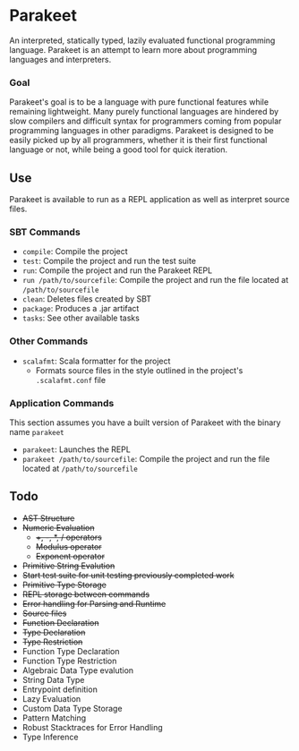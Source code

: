 # Parakeet

An interpreted, statically typed, lazily evaluated functional programming language. Parakeet is an attempt to learn more about programming languages and interpreters.

### Goal
Parakeet's goal is to be a language with pure functional features while remaining lightweight. Many purely functional languages are hindered by slow compilers and difficult syntax for programmers coming from popular programming languages in other paradigms. Parakeet is designed to be easily picked up by all programmers, whether it is their first functional language or not, while being a good tool for quick iteration.

## Use

Parakeet is available to run as a REPL application as well as interpret source files.

### SBT Commands

 * `compile`: Compile the project
 * `test`: Compile the project and run the test suite
 * `run`: Compile the project and run the Parakeet REPL
 * `run /path/to/sourcefile`: Compile the project and run the file located at `/path/to/sourcefile`
 * `clean`: Deletes files created by SBT
 * `package`: Produces a .jar artifact
 * `tasks`: See other available tasks

### Other Commands

 * `scalafmt`: Scala formatter for the project
    * Formats source files in the style outlined in the project's `.scalafmt.conf` file

### Application Commands

This section assumes you have a built version of Parakeet with the binary name `parakeet`

 * `parakeet`: Launches the REPL
 * `parakeet /path/to/sourcefile`: Compile the project and run the file located at `/path/to/sourcefile`

## Todo
* ~~AST Structure~~
* ~~Numeric Evaluation~~
    * ~~+, -, *, / operators~~
    * ~~Modulus operator~~
    * ~~Exponent operator~~
* ~~Primitive String Evalution~~
* ~~Start test suite for unit testing previously completed work~~
* ~~Primitive Type Storage~~
* ~~REPL storage between commands~~
* ~~Error handling for Parsing and Runtime~~
* ~~Source files~~
* ~~Function Declaration~~
* ~~Type Declaration~~
* ~~Type Restriction~~
* Function Type Declaration
* Function Type Restriction
* Algebraic Data Type evalution
* String Data Type
* Entrypoint definition
* Lazy Evaluation
* Custom Data Type Storage
* Pattern Matching
* Robust Stacktraces for Error Handling
* Type Inference

